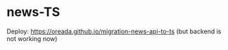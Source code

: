 # news-TS

Deploy: https://oreada.github.io/migration-news-api-to-ts (but backend is not working now)